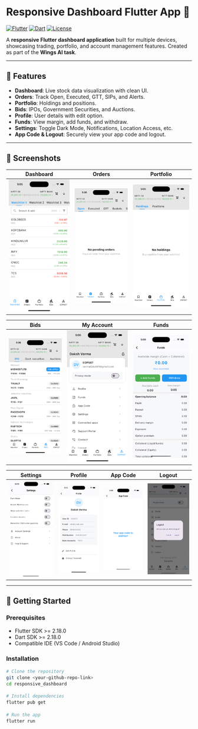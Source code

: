 # Responsive Dashboard Flutter App 🚀

[![Flutter](https://img.shields.io/badge/Flutter-2.18-blue?logo=flutter&logoColor=white)](https://flutter.dev)
[![Dart](https://img.shields.io/badge/Dart-2.18-blue?logo=dart&logoColor=white)](https://dart.dev)
[![License](https://img.shields.io/badge/License-Educational-green)](LICENSE)

A **responsive Flutter dashboard application** built for multiple devices, showcasing trading, portfolio, and account management features. Created as part of the **Wings AI task**.


---

## 🌟 Features

- **Dashboard**: Live stock data visualization with clean UI.
- **Orders**: Track Open, Executed, GTT, SIPs, and Alerts.
- **Portfolio**: Holdings and positions.
- **Bids**: IPOs, Government Securities, and Auctions.
- **Profile**: User details with edit option.
- **Funds**: View margin, add funds, and withdraw.
- **Settings**: Toggle Dark Mode, Notifications, Location Access, etc.
- **App Code & Logout**: Securely view your app code and logout.

---

## 📸 Screenshots

| Dashboard | Orders | Portfolio |
|-----------|--------|----------|
| ![Dashboard](screenshots/dashboard_screen.png) | ![Orders](screenshots/order_page.png) | ![Portfolio](screenshots/portfolio_page.png) |

| Bids | My Account | Funds |
|------|------------|-------|
| ![Bids](screenshots/bids_screen.png) | ![My Account](screenshots/myaccount_page.png) | ![Funds](screenshots/funds_page.png) |

| Settings | Profile | App Code | Logout |
|----------|--------|----------|--------|
| ![Settings](screenshots/settings_page.png) | ![Profile](screenshots/profile_screen.png) | ![App Code](screenshots/app_code_page.png) | ![Logout](screenshots/logout_screen.png) |

---

## 🚀 Getting Started

### Prerequisites

- Flutter SDK >= 2.18.0
- Dart SDK >= 2.18.0
- Compatible IDE (VS Code / Android Studio)

### Installation

```bash
# Clone the repository
git clone <your-github-repo-link>
cd responsive_dashboard

# Install dependencies
flutter pub get

# Run the app
flutter run
